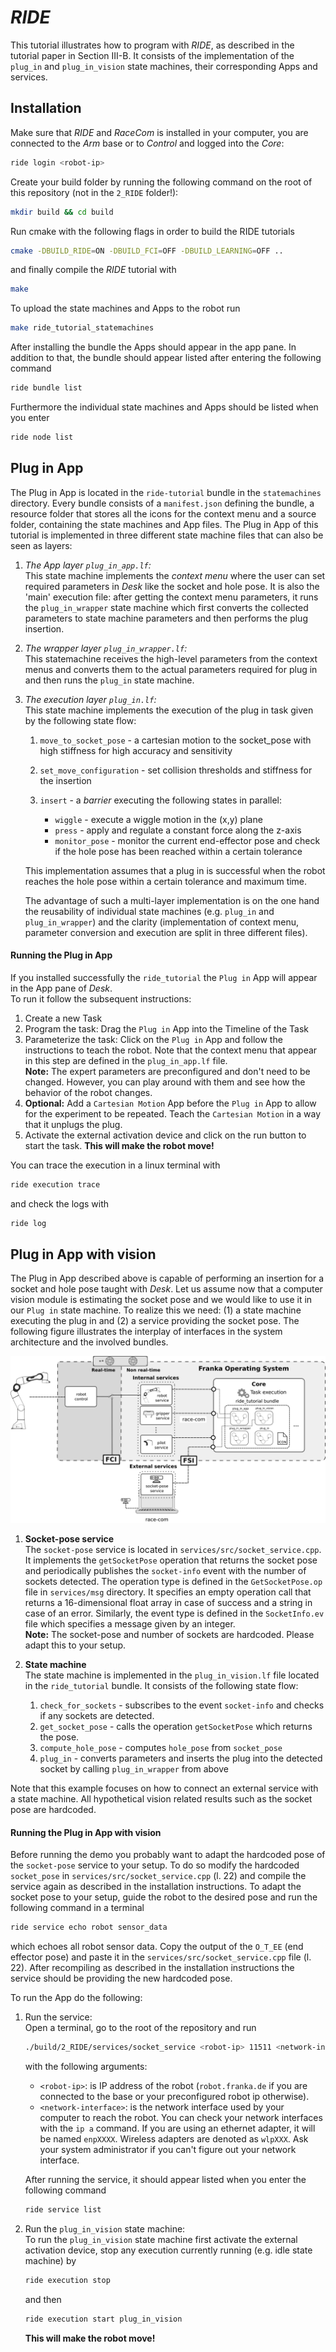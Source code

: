 # *RIDE*
This tutorial illustrates how to program with *RIDE*, as described in the tutorial paper in Section III-B. It consists of the implementation of the `plug_in` and `plug_in_vision` state machines, their corresponding Apps and services.

## Installation
Make sure that *RIDE* and *RaceCom* is installed in your computer, you are connected to the *Arm* base or to *Control* and logged into the *Core*:

```sh
ride login <robot-ip>
```

Create your build folder by running the following command on the root of this repository (not in the `2_RIDE` folder!):

```sh
mkdir build && cd build
```

Run cmake with the following flags in order to build the RIDE tutorials

```sh
cmake -DBUILD_RIDE=ON -DBUILD_FCI=OFF -DBUILD_LEARNING=OFF ..
```

and finally compile the *RIDE* tutorial with

```sh
make
```

To upload the state machines and Apps to the robot run

```sh
make ride_tutorial_statemachines
```

After installing the bundle the Apps should appear in the app pane. In addition to that, the bundle should appear listed after entering the following command

```sh
ride bundle list
```

Furthermore the individual state machines and Apps should be listed when you enter

```sh
ride node list
```

## Plug in App
The Plug in App is located in the `ride-tutorial` bundle in the `statemachines` directory. Every bundle consists of a `manifest.json` defining the bundle, a resource folder that stores all the icons for the context menu and a source folder, containing the state machines and App files.
The Plug in App of this tutorial is implemented in three different state machine files that can also be seen as layers:

1. *The App layer `plug_in_app.lf`:*</br>
   This state machine implements the *context menu* where the user can set required parameters in *Desk* like the socket and hole pose. It is also the 'main' execution file: after getting the context menu parameters, it runs the `plug_in_wrapper` state machine which first converts the collected parameters to state machine parameters and then performs the plug insertion.
2. *The wrapper layer `plug_in_wrapper.lf`:*</br>
   This statemachine receives the high-level parameters from the context menus and converts them to the actual parameters required for plug in and then runs the `plug_in` state machine.
3. *The execution layer `plug_in.lf`:*</br>
   This state machine implements the execution of the plug in task given by the following state flow: </br>

     1. `move_to_socket_pose` -  a cartesian motion to the socket_pose with high stiffness for high accuracy and sensitivity
     2. `set_move_configuration` - set collision thresholds and stiffness for the insertion
     3. `insert` - a *barrier* executing the following states in parallel:

         * `wiggle` - execute a wiggle motion in the (x,y) plane
         * `press` - apply and regulate a constant force along the z-axis
         * `monitor_pose` - monitor the current end-effector pose and check if the hole pose has been reached within a certain tolerance

    This implementation assumes that a plug in is successful when the robot reaches the hole pose within a certain tolerance and maximum time.

    The advantage of such a multi-layer implementation is on the one hand the reusability of individual state machines (e.g. `plug_in` and `plug_in_wrapper`) and the clarity (implementation of context menu, parameter conversion and execution are split in three different files).


#### Running the Plug in App
If you installed successfully the `ride_tutorial` the `Plug in` App will appear in the App pane of *Desk*.</br>
To run it follow the subsequent instructions:

1. Create a new Task
2. Program the task: Drag the `Plug in` App into the Timeline of the Task
3. Parameterize the task: Click on the `Plug in` App and follow the instructions to teach the robot. Note that the context menu that appear in this step are defined in the `plug_in_app.lf` file.</br>
   **Note:** The expert parameters are preconfigured and don't need to be changed. However, you can play around with them and see how the behavior of the robot changes.
4. **Optional:** Add a `Cartesian Motion` App before the `Plug in` App to allow for the experiment to be repeated. Teach the `Cartesian Motion` in a way that it unplugs the plug.
5. Activate the external activation device and click on the run button to start the task. **This will make the robot move!**

You can trace the execution in a linux terminal with

```sh
ride execution trace
```

and check the logs with

```sh
ride log
```

## Plug in App with vision
The Plug in App described above is capable of performing an insertion for a socket and hole pose taught with *Desk*. Let us assume now that a computer vision module is estimating the socket pose and we would like to use it in our `Plug in` state machine. To realize this we need: (1) a state machine executing the plug in and (2) a service providing the socket pose.
The following figure illustrates the interplay of interfaces in the system architecture and the involved bundles.

![](fig/plug_in_vision_structure_bundles.png "Interplay of components and bundles of the RIDE integration of the FCI service.")

1. **Socket-pose service** </br>
The `socket-pose` service is located in `services/src/socket_service.cpp`. It implements the `getSocketPose` operation that returns the socket pose and periodically publishes the `socket-info` event with the number of sockets detected. The operation type is defined in the `GetSocketPose.op` file in `services/msg` directory. It specifies an empty operation call that returns a 16-dimensional float array in case of success and a string in case of an error. Similarly, the event type is defined in the `SocketInfo.ev` file which specifies a message given by an integer.</br>
**Note:** The socket-pose and number of sockets are hardcoded. Please adapt this to your setup.

2. **State machine** </BR>
The state machine is implemented in the `plug_in_vision.lf` file located in the `ride_tutorial` bundle. It consists of the following state flow:

    1. `check_for_sockets` - subscribes to the event `socket-info` and checks if any sockets are detected.
    2. `get_socket_pose` - calls the operation `getSocketPose` which returns the pose.
    3. `compute_hole_pose` - computes `hole_pose` from `socket_pose`
    4. `plug_in` - converts parameters and inserts the plug into the detected socket by calling `plug_in_wrapper` from above

Note that this example focuses on how to connect an external service with a state machine. All hypothetical vision related results such as the socket pose are hardcoded.


#### Running the Plug in App with vision
Before running the demo you probably want to adapt the hardcoded pose of the `socket-pose` service to your setup. To do so modify the hardcoded `socket_pose` in `services/src/socket_service.cpp` (l. 22) and compile the service again as described in the installation instructions. To adapt the socket pose to your setup, guide the robot to the desired pose and run the following command in a terminal

```sh
ride service echo robot sensor_data
```

which echoes all robot sensor data. Copy the output of the `O_T_EE` (end effector pose) and paste it in the `services/src/socket_service.cpp` file (l. 22). After recompiling as described in the installation instructions the service should be providing the new hardcoded pose.

To run the App do the following:

1. Run the service:</br>
    Open a terminal, go to the root of the repository and run

    ```sh
    ./build/2_RIDE/services/socket_service <robot-ip> 11511 <network-interface>
    ```

    with the following arguments:

    * `<robot-ip>`: is IP address of the robot (`robot.franka.de` if you  are connected to the base or your preconfigured robot ip otherwise).
    * `<network-interface>`: is the network interface used by your computer to reach the robot. You can check your network interfaces with the `ip a` command. If you are using an ethernet adapter, it will be named `enpXXXX`. Wireless adapters are denoted as `wlpXXX`. Ask your system administrator if you can't figure out your network interface.

    After running the service, it should appear listed when you enter the following command

    ```sh
    ride service list
    ```

2. Run the `plug_in_vision` state machine:</br>
    To run the `plug_in_vision` state machine first activate the external activation device, stop any execution currently running (e.g. idle state machine) by

    ```sh
    ride execution stop
    ```
    and then

    ```sh
    ride execution start plug_in_vision
    ```

    **This will make the robot move!**
